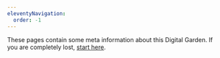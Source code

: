 ```yaml
---
eleventyNavigation:
  order: -1
---
```

These pages contain some meta information about this Digital Garden. If you are completely lost, [start here](../Meta/README.md).



